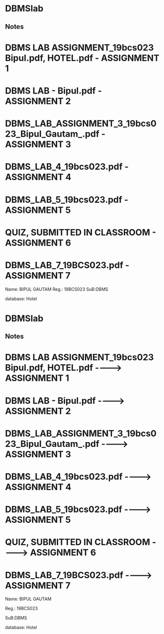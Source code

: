 # DBMSlab

## Notes 

# DBMS LAB ASSIGNMENT_19bcs023 Bipul.pdf, HOTEL.pdf -    **ASSIGNMENT 1**


# DBMS LAB - Bipul.pdf -     **ASSIGNMENT 2**


# DBMS_LAB_ASSIGNMENT_3_19bcs023_Bipul_Gautam_.pdf -     **ASSIGNMENT 3**


# DBMS_LAB_4_19bcs023.pdf -    **ASSIGNMENT 4**


# DBMS_LAB_5_19bcs023.pdf -     **ASSIGNMENT 5**


# QUIZ, SUBMITTED IN CLASSROOM -     **ASSIGNMENT 6**


# DBMS_LAB_7_19BCS023.pdf -    **ASSIGNMENT 7**

Name: BIPUL GAUTAM
Reg.: 19BCS023
SuB:DBMS

database: Hotel           
# DBMSlab

## Notes 

# DBMS LAB ASSIGNMENT_19bcs023 Bipul.pdf, HOTEL.pdf ---->    **ASSIGNMENT 1**

# DBMS LAB - Bipul.pdf ---->     **ASSIGNMENT 2**

# DBMS_LAB_ASSIGNMENT_3_19bcs023_Bipul_Gautam_.pdf ---->     **ASSIGNMENT 3**

# DBMS_LAB_4_19bcs023.pdf ---->    **ASSIGNMENT 4**

# DBMS_LAB_5_19bcs023.pdf ---->     **ASSIGNMENT 5**

# QUIZ, SUBMITTED IN CLASSROOM ---->     **ASSIGNMENT 6**

# DBMS_LAB_7_19BCS023.pdf ---->    **ASSIGNMENT 7**

Name: BIPUL GAUTAM

Reg.: 19BCS023

SuB:DBMS

database: Hotel           
